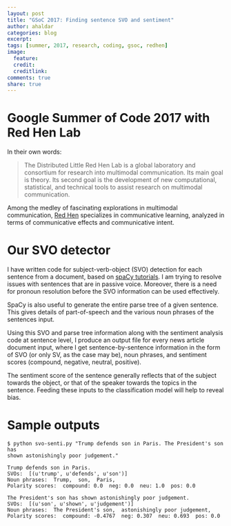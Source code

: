 ```yaml
---
layout: post
title: "GSoC 2017: Finding sentence SVO and sentiment"
author: ahaldar
categories: blog
excerpt:
tags: [summer, 2017, research, coding, gsoc, redhen]
image:
  feature:
  credit: 
  creditlink: 
comments: true
share: true
---
```


# Google Summer of Code 2017 with Red Hen Lab
In their own words:
>  The Distributed Little Red Hen Lab is a global laboratory and consortium for research into multimodal communication. Its main goal is theory. Its second goal is the development of new computational, statistical, and technical tools to assist research on multimodal communication.

Among the medley of fascinating explorations in multimodal communication, [Red Hen](http://www.redhenlab.org/) specializes in communicative learning, analyzed in terms of communicative effects and communicative intent.

# Our SVO detector
I have written code for subject-verb-object (SVO) detection for each sentence from a document, based on [spaCy tutorials](https://nicschrading.com/project/Intro-to-NLP-with-spaCy/). I am trying to resolve issues with sentences that are in passive voice. Moreover, there is a need for pronoun resolution before the SVO information can be used effectively.

SpaCy is also useful to generate the entire parse tree of a given sentence. This gives details of part-of-speech and the various noun phrases of the sentences input.

Using this SVO and parse tree information along with the sentiment analysis code at sentence level, I produce an output file for every news article document input, where I get sentence-by-sentence information in the form of SVO (or only SV, as the case may be), noun phrases, and sentiment scores (compound, negative, neutral, positive).

The sentiment score of the sentence generally reflects that of the subject towards the object, or that of the speaker towards the topics in the sentence. Feeding these inputs to the classification model will help to reveal bias.

# Sample outputs

```
$ python svo-senti.py "Trump defends son in Paris. The President's son has 
shown astonishingly poor judgement."

Trump defends son in Paris.
SVOs:  [(u'trump', u'defends', u'son')]
Noun phrases:  Trump,  son,  Paris, 
Polarity scores:  compound: 0.0  neg: 0.0  neu: 1.0  pos: 0.0 

The President's son has shown astonishingly poor judgement.
SVOs:  [(u'son', u'shown', u'judgement')]
Noun phrases:  The President's son,  astonishingly poor judgement, 
Polarity scores:  compound: -0.4767  neg: 0.307  neu: 0.693  pos: 0.0 
```



